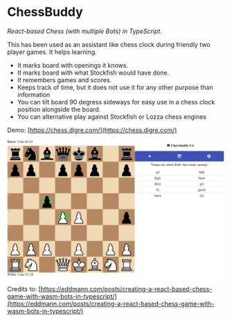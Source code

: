 # ChessBuddy

_React-based Chess (with multiple Bots) in TypeScript_.

This has been used as an assistant like chess clock during friendly two player games. It helps learning.
* It marks board with openings it knows.
* It marks board with what Stockfish would have done.
* It remembers games and scores.
* Keeps track of time, but it does not use it for any other purpose than information
* You can tilt board 90 degress sideways for easy use in a chess clock position alongside the board.
* You can alternative play against Stockfish or Lozza chess engines


Demo: [https://chess.digre.com/](https://chess.digre.com/)<br>

![Chessbuddy](chessbuddy.png)

Credits to:
[https://eddmann.com/posts/creating-a-react-based-chess-game-with-wasm-bots-in-typescript/](https://eddmann.com/posts/creating-a-react-based-chess-game-with-wasm-bots-in-typescript/)
